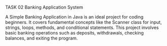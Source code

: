 TASK 02
Banking Application System

A Simple Banking Application in Java is an ideal project for coding beginners. It covers fundamental concepts like the Scanner class for input, strings, loops, methods, and conditional statements. This project involves basic banking operations such as deposits, withdrawals, checking balances, and exiting the program.
